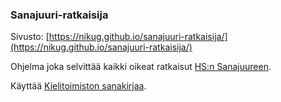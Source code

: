 ### Sanajuuri-ratkaisija

Sivusto: [https://nikug.github.io/sanajuuri-ratkaisija/](https://nikug.github.io/sanajuuri-ratkaisija/)

Ohjelma joka selvittää kaikki oikeat ratkaisut [HS:n Sanajuureen](https://www.hs.fi/pelit/art-2000011201869.html).

Käyttää [Kielitoimiston sanakirjaa](https://www.kielitoimistonsanakirja.fi/#/).
